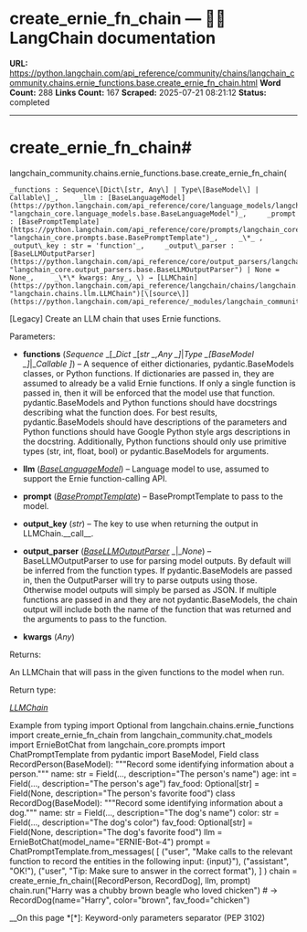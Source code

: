 # create_ernie_fn_chain — 🦜🔗 LangChain  documentation

**URL:** https://python.langchain.com/api_reference/community/chains/langchain_community.chains.ernie_functions.base.create_ernie_fn_chain.html
**Word Count:** 288
**Links Count:** 167
**Scraped:** 2025-07-21 08:21:12
**Status:** completed

---

# create\_ernie\_fn\_chain\#

langchain\_community.chains.ernie\_functions.base.create\_ernie\_fn\_chain\(

    _functions : Sequence\[Dict\[str, Any\] | Type\[BaseModel\] | Callable\]_,     _llm : [BaseLanguageModel](https://python.langchain.com/api_reference/core/language_models/langchain_core.language_models.base.BaseLanguageModel.html#langchain_core.language_models.base.BaseLanguageModel "langchain_core.language_models.base.BaseLanguageModel")_,     _prompt : [BasePromptTemplate](https://python.langchain.com/api_reference/core/prompts/langchain_core.prompts.base.BasePromptTemplate.html#langchain_core.prompts.base.BasePromptTemplate "langchain_core.prompts.base.BasePromptTemplate")_,     _\*_ ,     _output\_key : str = 'function'_,     _output\_parser : [BaseLLMOutputParser](https://python.langchain.com/api_reference/core/output_parsers/langchain_core.output_parsers.base.BaseLLMOutputParser.html#langchain_core.output_parsers.base.BaseLLMOutputParser "langchain_core.output_parsers.base.BaseLLMOutputParser") | None = None_,     _\*\* kwargs: Any_, \) → [LLMChain](https://python.langchain.com/api_reference/langchain/chains/langchain.chains.llm.LLMChain.html#langchain.chains.llm.LLMChain "langchain.chains.llm.LLMChain")[\[source\]](https://python.langchain.com/api_reference/_modules/langchain_community/chains/ernie_functions/base.html#create_ernie_fn_chain)\#     

\[Legacy\] Create an LLM chain that uses Ernie functions.

Parameters:     

  * **functions** \(_Sequence_ _\[__Dict_ _\[__str_ _,__Any_ _\]__|__Type_ _\[__BaseModel_ _\]__|__Callable_ _\]_\) – A sequence of either dictionaries, pydantic.BaseModels classes, or Python functions. If dictionaries are passed in, they are assumed to already be a valid Ernie functions. If only a single function is passed in, then it will be enforced that the model use that function. pydantic.BaseModels and Python functions should have docstrings describing what the function does. For best results, pydantic.BaseModels should have descriptions of the parameters and Python functions should have Google Python style args descriptions in the docstring. Additionally, Python functions should only use primitive types \(str, int, float, bool\) or pydantic.BaseModels for arguments.

  * **llm** \([_BaseLanguageModel_](https://python.langchain.com/api_reference/core/language_models/langchain_core.language_models.base.BaseLanguageModel.html#langchain_core.language_models.base.BaseLanguageModel "langchain_core.language_models.base.BaseLanguageModel")\) – Language model to use, assumed to support the Ernie function-calling API.

  * **prompt** \([_BasePromptTemplate_](https://python.langchain.com/api_reference/core/prompts/langchain_core.prompts.base.BasePromptTemplate.html#langchain_core.prompts.base.BasePromptTemplate "langchain_core.prompts.base.BasePromptTemplate")\) – BasePromptTemplate to pass to the model.

  * **output\_key** \(_str_\) – The key to use when returning the output in LLMChain.\_\_call\_\_.

  * **output\_parser** \([_BaseLLMOutputParser_](https://python.langchain.com/api_reference/core/output_parsers/langchain_core.output_parsers.base.BaseLLMOutputParser.html#langchain_core.output_parsers.base.BaseLLMOutputParser "langchain_core.output_parsers.base.BaseLLMOutputParser") _|__None_\) – BaseLLMOutputParser to use for parsing model outputs. By default will be inferred from the function types. If pydantic.BaseModels are passed in, then the OutputParser will try to parse outputs using those. Otherwise model outputs will simply be parsed as JSON. If multiple functions are passed in and they are not pydantic.BaseModels, the chain output will include both the name of the function that was returned and the arguments to pass to the function.

  * **kwargs** \(_Any_\)

Returns:     

An LLMChain that will pass in the given functions to the model when run.

Return type:     

[_LLMChain_](https://python.langchain.com/api_reference/langchain/chains/langchain.chains.llm.LLMChain.html#langchain.chains.llm.LLMChain "langchain.chains.llm.LLMChain")

Example               from typing import Optional          from langchain.chains.ernie_functions import create_ernie_fn_chain     from langchain_community.chat_models import ErnieBotChat     from langchain_core.prompts import ChatPromptTemplate          from pydantic import BaseModel, Field               class RecordPerson(BaseModel):         """Record some identifying information about a person."""              name: str = Field(..., description="The person's name")         age: int = Field(..., description="The person's age")         fav_food: Optional[str] = Field(None, description="The person's favorite food")               class RecordDog(BaseModel):         """Record some identifying information about a dog."""              name: str = Field(..., description="The dog's name")         color: str = Field(..., description="The dog's color")         fav_food: Optional[str] = Field(None, description="The dog's favorite food")               llm = ErnieBotChat(model_name="ERNIE-Bot-4")     prompt = ChatPromptTemplate.from_messages(         [             ("user", "Make calls to the relevant function to record the entities in the following input: {input}"),             ("assistant", "OK!"),             ("user", "Tip: Make sure to answer in the correct format"),         ]     )     chain = create_ernie_fn_chain([RecordPerson, RecordDog], llm, prompt)     chain.run("Harry was a chubby brown beagle who loved chicken")     # -> RecordDog(name="Harry", color="brown", fav_food="chicken")     

__On this page   *[\*]: Keyword-only parameters separator (PEP 3102)